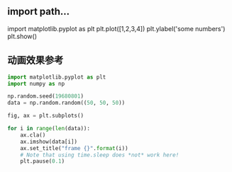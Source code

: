 ## import path...

import matplotlib.pyplot as plt
plt.plot([1,2,3,4])
plt.ylabel('some numbers')
plt.show()





## 动画效果参考

```python
import matplotlib.pyplot as plt
import numpy as np

np.random.seed(19680801)
data = np.random.random((50, 50, 50))

fig, ax = plt.subplots()

for i in range(len(data)):
    ax.cla()
    ax.imshow(data[i])
    ax.set_title("frame {}".format(i))
    # Note that using time.sleep does *not* work here!
    plt.pause(0.1)
```

